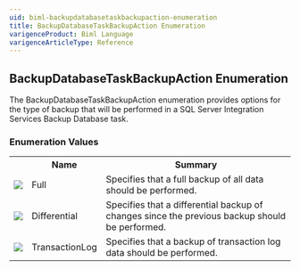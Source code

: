 ```yaml
---
uid: biml-backupdatabasetaskbackupaction-enumeration
title: BackupDatabaseTaskBackupAction Enumeration
varigenceProduct: Biml Language
varigenceArticleType: Reference
---
```


## BackupDatabaseTaskBackupAction Enumeration<div class="LanguageSummary"><div class ="SummaryItem">The BackupDatabaseTaskBackupAction enumeration provides options for the type of backup that will be performed in a SQL Server Integration Services Backup Database task.</div></div><div class="EnumValueGroup">### Enumeration Values<table id="EnumValue" class="MemberList"><tbody><tr><th class="MemberTypeIconColumnHeader">&nbsp;</th><th class="MemberNameColumnHeader">Name</th><th class="MemberSummaryColumnHeader">Summary</th></tr><tr class="cd0"><td align="center" class="MemberTypeIcon"><img src="enumValue.png"></img></td><td class="MemberName">Full</td><td class="MemberSummary"><div class ="SummaryItem">Specifies that a full backup of all data should be performed.</div></td></tr><tr class="cd1"><td align="center" class="MemberTypeIcon"><img src="enumValue.png"></img></td><td class="MemberName">Differential</td><td class="MemberSummary"><div class ="SummaryItem">Specifies that a differential backup of changes since the previous backup should be performed.</div></td></tr><tr class="cd0"><td align="center" class="MemberTypeIcon"><img src="enumValue.png"></img></td><td class="MemberName">TransactionLog</td><td class="MemberSummary"><div class ="SummaryItem">Specifies that a backup of transaction log data should be performed.</div></td></tr></tbody></table></div>